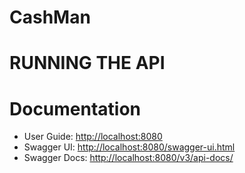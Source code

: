 CashMan
===============


 
RUNNING THE API
===============


  
Documentation
=============

 * User Guide: [http://localhost:8080](http://localhost:8080)
 * Swagger UI: [http://localhost:8080/swagger-ui.html](http://localhost:8080/swagger-ui.html)
 * Swagger Docs: [http://localhost:8080/v3/api-docs/](http://localhost:8080/v3/api-docs/)
